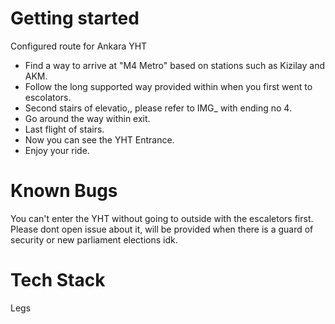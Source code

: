 # Getting started
Configured route for Ankara YHT

 - Find a way to arrive at "M4 Metro" based on stations such as Kizilay and AKM.
 - Follow the long supported way provided within when you first went to escolators.
 - Second stairs of elevatio,, please refer to IMG_ with ending no 4.
 - Go around the way within exit.
 - Last flight of stairs.
 - Now you can see the YHT Entrance.
 - Enjoy your ride.

# Known Bugs

You can't enter the YHT without going to outside with the escaletors first.
Please dont open issue about it, will be provided when there is a guard of security or new parliament elections idk.

# Tech Stack
Legs
